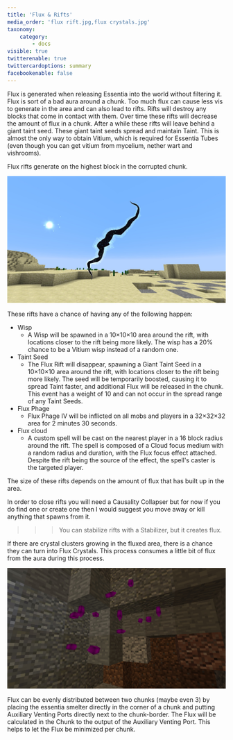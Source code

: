 ```yaml
---
title: 'Flux & Rifts'
media_order: 'flux rift.jpg,flux crystals.jpg'
taxonomy:
    category:
        - docs
visible: true
twitterenable: true
twittercardoptions: summary
facebookenable: false
---
```


Flux is generated when releasing Essentia into the world without filtering it. Flux is sort of a bad aura around a chunk. Too much flux can cause less vis to generate in the area and can also lead to rifts. Rifts will destroy any blocks that come in contact with them. Over time these rifts will decrease the amount of flux in a chunk. After a while these rifts will leave behind a giant taint seed. These giant taint seeds spread and maintain Taint. This is almost the only way to obtain Vitium, which is required for Essentia Tubes (even though you can get vitium from mycelium, nether wart and vishrooms).

Flux rifts generate on the highest block in the corrupted chunk.

![](flux%20rift.jpg)

These rifts have a chance of having any of the following happen:

* Wisp
	* A Wisp will be spawned in a 10×10×10 area around the rift, with locations closer to the rift being more likely. The wisp has a 20% chance to be a Vitium wisp instead of a random one.
* Taint Seed
	* The Flux Rift will disappear, spawning a Giant Taint Seed in a 10×10×10 area around the rift, with locations closer to the rift being more likely. The seed will be temporarily boosted, causing it to spread Taint faster, and additional Flux will be released in the chunk. This event has a weight of 10 and can not occur in the spread range of any Taint Seeds.
* Flux Phage
	* Flux Phage IV will be inflicted on all mobs and players in a 32×32×32 area for 2 minutes 30 seconds.
* Flux cloud
	* A custom spell will be cast on the nearest player in a 16 block radius around the rift. The spell is composed of a Cloud focus medium with a random radius and duration, with the Flux focus effect attached. Despite the rift being the source of the effect, the spell's caster is the targeted player.

The size of these rifts depends on the amount of flux that has built up in the area.

In order to close rifts you will need a Causality Collapser but for now if you do find one or create one then I would suggest you move away or kill anything that spawns from it.

>>>You can stabilize rifts with a Stabilizer, but it creates flux.

If there are crystal clusters growing in the fluxed area, there is a chance they can turn into Flux Crystals. This process consumes a little bit of flux from the aura during this process.

![](flux%20crystals.jpg)

Flux can be evenly distributed between two chunks (maybe even 3) by placing the essentia smelter directly in the corner of a chunk and putting Auxiliary Venting Ports directly next to the chunk-border. The Flux will be calculated in the Chunk to the output of the Auxiliary Venting Port. This helps to let the Flux be minimized per chunk.
